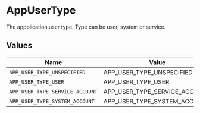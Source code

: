 # AppUserType

The appplication user type. Type can be user, system or service.


## Values

| Name                            | Value                           |
| ------------------------------- | ------------------------------- |
| `APP_USER_TYPE_UNSPECIFIED`     | APP_USER_TYPE_UNSPECIFIED       |
| `APP_USER_TYPE_USER`            | APP_USER_TYPE_USER              |
| `APP_USER_TYPE_SERVICE_ACCOUNT` | APP_USER_TYPE_SERVICE_ACCOUNT   |
| `APP_USER_TYPE_SYSTEM_ACCOUNT`  | APP_USER_TYPE_SYSTEM_ACCOUNT    |